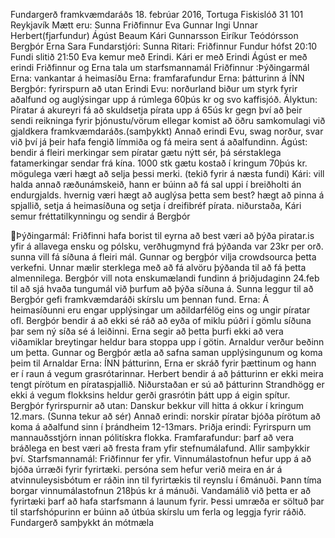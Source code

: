 Fundargerð framkvæmdaráðs 18. febrúar 2016, Tortuga Fiskislóð 31 101
Reykjavík
Mætt eru:
Sunna
Friðfinnur
Eva
Gunnar Ingi
Unnar
Herbert(fjarfundur)
Ágúst Beaum
Kári Gunnarsson
Eiríkur Teódórsson
Bergþór
Erna
Sara
Fundarstjóri: Sunna
Ritari: Friðfinnur
Fundur hófst 20:10
Fundi slitið 21:50
Eva kemur með Erindi.
Kári er með Erindi
Ágúst er með erindi
Friðfinnur og Erna tala um starfsmannamál
Friðfinnur :Þýðingarmál
Erna: vankantar á heimasíðu
Erna: framfarafundur
Erna: þátturinn á ÍNN
Bergþór: fyrirspurn að utan
Erindi Evu: norðurland biður um styrk fyrir aðalfund og auglýsingar
upp á rúmlega 60þús kr og svo kaffisjóð.
Ályktun: Píratar á akureyri fá að skuldsetja pírata upp á 65ús kr
gegn því að þeir sendi reikninga fyrir þjónustu/vörum ellegar komist
að öðru samkomulagi við gjaldkera framkvæmdaráðs.(samþykkt)
Annað erindi Evu, swag norður, svar við því já þeir hafa fengið
límmiða og fá meira sent á aðalfundinn.
Ágúst: bendir á fleiri merkingar sem píratar gætu nýtt sér, þá
sérstaklega fatamerkingar sendar frá kína. 1000 stk gætu kostað í
kringum 70þús kr. mögulega væri hægt að selja þessi merki. (tekið
fyrir á næsta fundi)
Kári: vill halda annað ræðunámskeið, hann er búinn að fá sal uppi í
breiðholti án endurgjalds. hvernig væri hægt að auglýsa þetta sem
best? hægt að pinna á spjallið, setja á heimasíðuna og setja í
dreifibréf pírata.
niðurstaða, Kári semur fréttatilkynningu og sendir á Bergþór

Þýðingarmál: Friðfinni hafa borist til eyrna að best væri að þýða
piratar.is yfir á allavega ensku og pólsku, verðhugmynd frá þýðanda
var 23kr per orð. sunna vill fá síðuna á fleiri mál. Gunnar og
bergþór vilja crowdsourca þetta verkefni.
Unnar mælir sterklega með að fá alvöru þýðanda til að fá þetta
almennilega. Bergþór vill nota enskumælandi fundinn á þriðjudaginn
24.feb til að sjá hvaða tungumál við þurfum að þýða síðuna á. Sunna
leggur til að Bergþór gefi framkvæmdaráði skírslu um þennan fund.
Erna: Á heimasíðunni eru engar upplýsingar um aðildarfélög eins og
ungir píratar ofl. Bergþór bendir á að ekki sé ráð að eyða of miklu
púðri í gömlu síðuna þar sem ný síða sé á leiðinni. Erna segir að
þetta þurfi ekki að vera
viðamiklar breytingar heldur bara stoppa upp í götin. Arnaldur
verður beðinn um þetta. Gunnar og Bergþór ætla að safna saman
upplýsingunum og koma þeim til Arnaldar
Erna: ÍNN þátturinn, Erna er skráð fyrir þættinum og hann er í raun
á vegum grasrótarinnar. Herbert bendir á að þátturinn er ekki meira
tengt pírötum en pírataspjallið. Niðurstaðan er sú að þátturinn
Strandhögg er ekki á vegum flokksins heldur
gerði grasrótin þátt upp á eigin spítur.
Bergþór fyrirspurnir að utan: Danskur bekkur vill hitta á okkur í
kringum 12.mars. (Sunna tekur að sér)
Annað erindi: norskir
píratar bjóða pírötum að koma á aðalfund sinn í þrándheim 12-13mars.
Þriðja erindi: Fyrirspurn um mannauðsstjórn innan pólitískra flokka.
Framfarafundur: þarf að vera bráðlega en best væri að fresta fram
yfir stefnumálafund. Allir samþykkir því.
Starfsmannamál: Friðfinnur fer yfir. Vinnumálastofnun hefur upp á að
bjóða úrræði fyrir fyrirtæki. persóna sem hefur verið meira en ár á
atvinnuleysisbótum er ráðin inn til fyrirtækis til reynslu í
6mánuði. Þann tíma borgar
vinnumálastofnun 218þús kr á mánuði. Vandamálið við þetta er að
fyrirtæki þarf að hafa starfsmann á launum fyrir. Þessi umræða er
söltuð þar til starfshópurinn er búinn að útbúa skírslu um ferla og
leggja fyrir ráðið.
Fundargerð samþykkt án mótmæla

